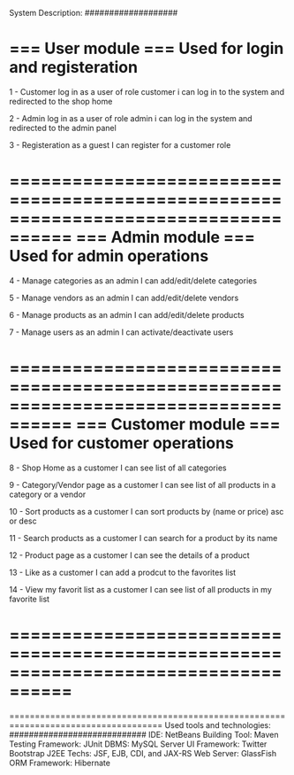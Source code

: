 System Description:
###################

=== User module === 
Used for login and registeration
================================

1 - Customer log in 
as a user of role customer i can log in to the system and redirected to the shop home

2 - Admin log in 
as a user of role admin i can log in the system and redirected to the admin panel

3 - Registeration 
as a guest I can register for a customer role


====================================================================================
=== Admin module === 
Used for admin operations
=========================

4 - Manage categories 
as an admin I can add/edit/delete categories

5 - Manage vendors 
as an admin I can add/edit/delete vendors

6 - Manage products 
as an admin I can add/edit/delete products

7 - Manage users 
as an admin I can activate/deactivate users


====================================================================================
=== Customer module === 
Used for customer operations
============================

8 - Shop Home 
as a customer I can see list of all categories

9 - Category/Vendor page 
as a customer I can see list of all products in a category or a vendor

10 - Sort products 
as a customer I can sort products by (name or price) asc or desc

11 - Search products 
as a customer I can search for a product by its name 

12 - Product page 
as a customer I can see the details of a product

13 - Like 
as a customer I can add a prodcut to the favorites list

14 - View my favorit list
as a customer I can see list of all products in my favorite list



====================================================================================
====================================================================================
====================================================================================
Used tools and technologies:
############################
IDE: NetBeans
Building Tool: Maven
Testing Framework: JUnit 
DBMS: MySQL Server
UI Framework: Twitter Bootstrap
J2EE Techs: JSF, EJB, CDI, and JAX-RS
Web Server: GlassFish
ORM Framework: Hibernate



